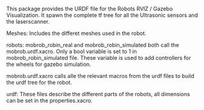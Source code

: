 This package provides the URDF file for the Robots RVIZ / Gazebo Visualization.
It spawn the complete tf tree for all the Ultrasonic sensors and the laserscanner.

Meshes:
Includes the differet meshes used in the robot.

robots:
mobrob_robin_real and mobrob_robin_simulated both call the mobrob.urdf.xacro.
Only a bool variable is set to 1 in mobrob_robin_simulated file.
These variable is used to add controllers for the wheels for gazebo simulation.

mobrob.urdf.xacro calls alle the relevant macros from the urdf files to build the urdf tree for the robot.

urdf:
These files describe the different parts of the robots, all dimensions can be set in the properties.xacro.
